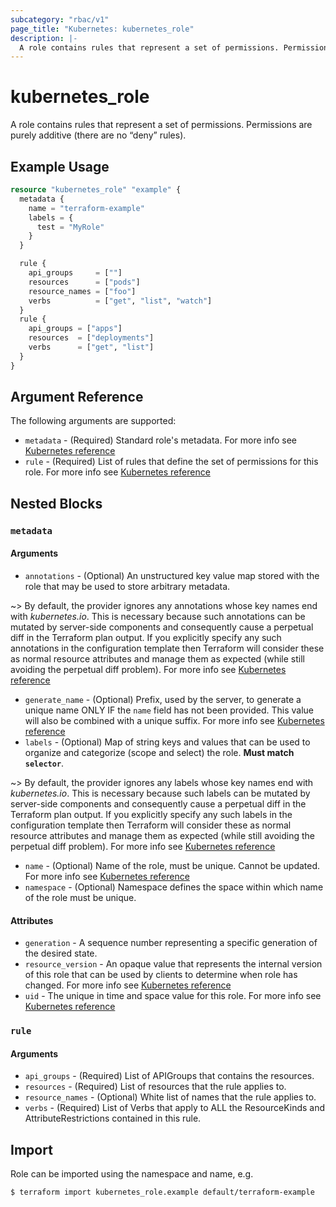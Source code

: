 ```yaml
---
subcategory: "rbac/v1"
page_title: "Kubernetes: kubernetes_role"
description: |-
  A role contains rules that represent a set of permissions. Permissions are purely additive (there are no “deny” rules).
---
```


# kubernetes_role

A role contains rules that represent a set of permissions. Permissions are purely additive (there are no “deny” rules).

## Example Usage

```terraform
resource "kubernetes_role" "example" {
  metadata {
    name = "terraform-example"
    labels = {
      test = "MyRole"
    }
  }

  rule {
    api_groups     = [""]
    resources      = ["pods"]
    resource_names = ["foo"]
    verbs          = ["get", "list", "watch"]
  }
  rule {
    api_groups = ["apps"]
    resources  = ["deployments"]
    verbs      = ["get", "list"]
  }
}
```

## Argument Reference

The following arguments are supported:

* `metadata` - (Required) Standard role's metadata. For more info see [Kubernetes reference](https://github.com/kubernetes/community/blob/master/contributors/devel/sig-architecture/api-conventions.md#metadata)
* `rule` - (Required) List of rules that define the set of permissions for this role. For more info see [Kubernetes reference](https://kubernetes.io/docs/reference/access-authn-authz/rbac/)

## Nested Blocks

### `metadata`

#### Arguments

* `annotations` - (Optional) An unstructured key value map stored with the role that may be used to store arbitrary metadata.

~> By default, the provider ignores any annotations whose key names end with *kubernetes.io*. This is necessary because such annotations can be mutated by server-side components and consequently cause a perpetual diff in the Terraform plan output. If you explicitly specify any such annotations in the configuration template then Terraform will consider these as normal resource attributes and manage them as expected (while still avoiding the perpetual diff problem). For more info see [Kubernetes reference](https://kubernetes.io/docs/concepts/overview/working-with-objects/annotations/)

* `generate_name` - (Optional) Prefix, used by the server, to generate a unique name ONLY IF the `name` field has not been provided. This value will also be combined with a unique suffix. For more info see [Kubernetes reference](hhttps://github.com/kubernetes/community/blob/master/contributors/devel/sig-architecture/api-conventions.md#idempotency)
* `labels` - (Optional) Map of string keys and values that can be used to organize and categorize (scope and select) the role. **Must match `selector`**.

~> By default, the provider ignores any labels whose key names end with *kubernetes.io*. This is necessary because such labels can be mutated by server-side components and consequently cause a perpetual diff in the Terraform plan output. If you explicitly specify any such labels in the configuration template then Terraform will consider these as normal resource attributes and manage them as expected (while still avoiding the perpetual diff problem). For more info see [Kubernetes reference](https://kubernetes.io/docs/concepts/overview/working-with-objects/labels/)

* `name` - (Optional) Name of the role, must be unique. Cannot be updated. For more info see [Kubernetes reference](https://kubernetes.io/docs/concepts/overview/working-with-objects/names/#names)
* `namespace` - (Optional) Namespace defines the space within which name of the role must be unique.

#### Attributes

* `generation` - A sequence number representing a specific generation of the desired state.
* `resource_version` - An opaque value that represents the internal version of this role that can be used by clients to determine when role has changed. For more info see [Kubernetes reference](https://github.com/kubernetes/community/blob/master/contributors/devel/sig-architecture/api-conventions.md#concurrency-control-and-consistency)
* `uid` - The unique in time and space value for this role. For more info see [Kubernetes reference](https://kubernetes.io/docs/concepts/overview/working-with-objects/names/#uids)

### `rule`

#### Arguments

* `api_groups` - (Required) List of APIGroups that contains the resources.
* `resources` - (Required) List of resources that the rule applies to.
* `resource_names` - (Optional) White list of names that the rule applies to.
* `verbs` - (Required) List of Verbs that apply to ALL the ResourceKinds and AttributeRestrictions contained in this rule.

## Import

Role can be imported using the namespace and name, e.g.

```
$ terraform import kubernetes_role.example default/terraform-example
```
